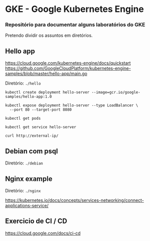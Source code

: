 # GKE - Google Kubernetes Engine

### Repositório para documentar alguns laboratórios do GKE

Pretendo dividir os assuntos em diretórios.

## Hello app
https://cloud.google.com/kubernetes-engine/docs/quickstart
https://github.com/GoogleCloudPlatform/kubernetes-engine-samples/blob/master/hello-app/main.go

Diretório: ```./hello```

```
kubectl create deployment hello-server --image=gcr.io/google-samples/hello-app:1.0

kubectl expose deployment hello-server --type LoadBalancer \
  --port 80 --target-port 8080

kubectl get pods

kubectl get service hello-server

curl http://external-ip/
```

## Debian com psql

Diretório: ```./debian```

## Nginx example

Diretório: ```./nginx```

https://kubernetes.io/docs/concepts/services-networking/connect-applications-service/

## Exercicio de CI / CD

https://cloud.google.com/docs/ci-cd

